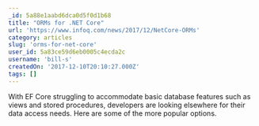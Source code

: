 ```yaml
---
_id: 5a88e1aabd6dca0d5f0d1b68
title: "ORMs for .NET Core"
url: 'https://www.infoq.com/news/2017/12/NetCore-ORMs'
category: articles
slug: 'orms-for-net-core'
user_id: 5a83ce59d6eb0005c4ecda2c
username: 'bill-s'
createdOn: '2017-12-10T20:10:27.000Z'
tags: []
---
```


With EF Core struggling to accommodate basic database features such as views and stored procedures, developers are looking elsewhere for their data access needs. Here are some of the more popular options.

